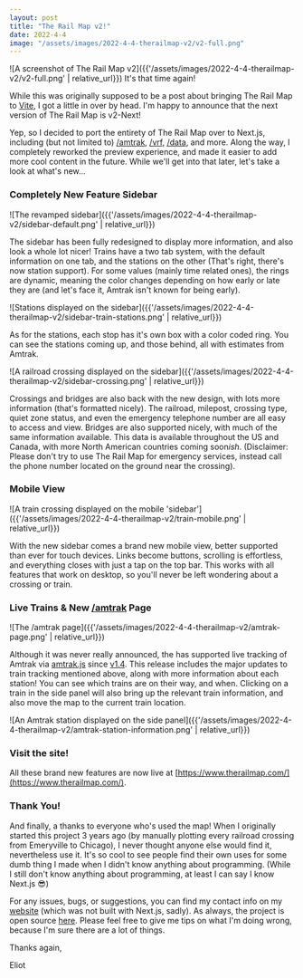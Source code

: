 ```yaml
---
layout: post
title: "The Rail Map v2!"
date: 2022-4-4
image: "/assets/images/2022-4-4-therailmap-v2/v2-full.png"
---
```


![A screenshot of The Rail Map v2]({{'/assets/images/2022-4-4-therailmap-v2/v2-full.png' | relative_url}})
It's that time again!

While this was originally supposed to be a post about bringing The Rail Map to [Vite](vitejs.dev/), I got a little in over by head. I'm happy to announce that the next version of The Rail Map is v2-Next!

Yep, so I decided to port the entirety of The Rail Map over to Next.js, including (but not limited to) [/amtrak](https://therailmap.com/amtrak), [/vrf](https://therailmap.com/vrf), [/data](https://therailmap.com/data), and more. Along the way, I completely reworked the preview experience, and made it easier to add more cool content in the future. While we'll get into that later, let's take a look at what's new...

### Completely New Feature Sidebar

![The revamped sidebar]({{'/assets/images/2022-4-4-therailmap-v2/sidebar-default.png' | relative_url}})

The sidebar has been fully redesigned to display more information, and also look a whole lot nicer! Trains have a two tab system, with the default information on one tab, and the stations on the other (That's right, there's now station support). For some values (mainly time related ones), the rings are dynamic, meaning the color changes depending on how early or late they are (and let's face it, Amtrak isn't known for being early).

![Stations displayed on the sidebar]({{'/assets/images/2022-4-4-therailmap-v2/sidebar-train-stations.png' | relative_url}})

As for the stations, each stop has it's own box with a color coded ring. You can see the stations coming up, and those behind, all with estimates from Amtrak.

![A railroad crossing displayed on the sidebar]({{'/assets/images/2022-4-4-therailmap-v2/sidebar-crossing.png' | relative_url}})

Crossings and bridges are also back with the new design, with lots more information (that's formatted nicely). The railroad, milepost, crossing type, quiet zone status, and even the emergency telephone number are all easy to access and view. Bridges are also supported nicely, with much of the same information available. This data is available throughout the US and Canada, with more North American countries coming soon*ish*. (Disclaimer: Please don't try to use The Rail Map for emergency services, instead call the phone number located on the ground near the crossing).

### Mobile View

![A train crossing displayed on the mobile 'sidebar']({{'/assets/images/2022-4-4-therailmap-v2/train-mobile.png' | relative_url}})

With the new sidebar comes a brand new mobile view, better supported than ever for touch devices. Links become buttons, scrolling is effortless, and everything closes with just a tap on the top bar. This works with all features that work on desktop, so you'll never be left wondering about a crossing or train.

### Live Trains & New [/amtrak](https://therailmap.com/amtrak) Page

![The /amtrak page]({{'/assets/images/2022-4-4-therailmap-v2/amtrak-page.png' | relative_url}})

Although it was never really announced, the has supported live tracking of Amtrak via [amtrak.js](https://github.com/piemadd/amtrak) since [v1.4](https://github.com/eIiot/railmap/releases/tag/v1.4). This release includes the major updates to train tracking mentioned above, along with more information about each station! You can see which trains are on their way, and when. Clicking on a train in the side panel will also bring up the relevant train information, and also move the map to the current train location.

![An Amtrak station displayed on the side panel]({{'/assets/images/2022-4-4-therailmap-v2/amtrak-station-information.png' | relative_url}})

### Visit the site!

All these brand new features are now live at [https://www.therailmap.com/](https://www.therailmap.com/).

### Thank You!

And finally, a thanks to everyone who's used the map! When I originally started this project 3 years ago (by manually plotting every railroad crossing from Emeryville to Chicago), I never thought anyone else would find it, nevertheless use it. It's so cool to see people find their own uses for some dumb thing I made when I didn't know anything about programming. (While I still don't know anything about programming, at least I can say I know Next.js 😎)

For any issues, bugs, or suggestions, you can find my contact info on my [website](https://eliothertenstein.com) (which was not built with Next.js, sadly). As always, the project is open source [here](https://github.com/eIiot/railmap/). Please feel free to give me tips on what I'm doing wrong, because I'm sure there are a lot of things.

Thanks again,

Eliot
